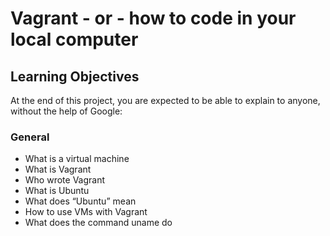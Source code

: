 # Vagrant - or - how to code in your local computer

## Learning Objectives

At the end of this project, you are expected to be able to explain to anyone, without the help of Google:

### General

* What is a virtual machine
* What is Vagrant
* Who wrote Vagrant
* What is Ubuntu
* What does “Ubuntu” mean
* How to use VMs with Vagrant
* What does the command uname do
